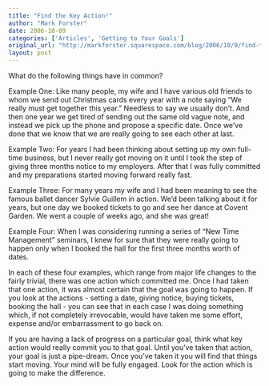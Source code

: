 ```yaml
---
title: "Find the Key Action!"
author: "Mark Forster"
date: 2006-10-09
categories: ['Articles', 'Getting to Your Goals']
original_url: "http://markforster.squarespace.com/blog/2006/10/9/find-the-key-action.html"
layout: post
---
```


What do the following things have in common?

Example One: Like many people, my wife and I have various old friends to whom we send out Christmas cards every year with a note saying “We really must get together this year.” Needless to say we usually don’t. And then one year we get tired of sending out the same old vague note, and instead we pick up the phone and propose a specific date. Once we’ve done that we know that we are really going to see each other at last.

Example Two: For years I had been thinking about setting up my own full-time business, but I never really got moving on it until I took the step of giving three months notice to my employers. After that I was fully committed and my preparations started moving forward really fast.

Example Three: For many years my wife and I had been meaning to see the famous ballet dancer Sylvie Guillem in action. We’d been talking about it for years, but one day we booked tickets to go and see her dance at Covent Garden. We went a couple of weeks ago, and she was great!

Example Four: When I was considering running a series of “New Time Management” seminars, I knew for sure that they were really going to happen only when I booked the hall for the first three months worth of dates.

In each of these four examples, which range from major life changes to the fairly trivial, there was one action which committed me. Once I had taken that one action, it was almost certain that the goal was going to happen. If you look at the actions - setting a date, giving notice, buying tickets, booking the hall - you can see that in each case I was doing something which, if not completely irrevocable, would have taken me some effort, expense and/or embarrassment to go back on.

If you are having a lack of progress on a particular goal, think what key action would really commit you to that goal. Until you’ve taken that action, your goal is just a pipe-dream. Once you’ve taken it you will find that things start moving. Your mind will be fully engaged. Look for the action which is going to make the difference.
